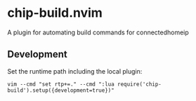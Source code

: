 # chip-build.nvim
A plugin for automating build commands for connectedhomeip

## Development

Set the runtime path including the local plugin:

```
vim --cmd "set rtp+=." --cmd ":lua require('chip-build').setup({development=true})"
```
